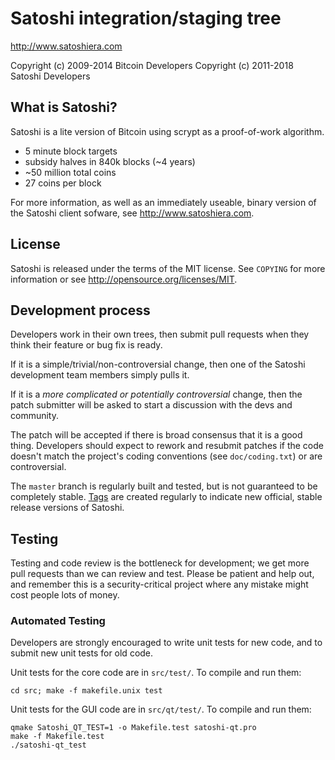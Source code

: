 Satoshi integration/staging tree
================================

http://www.satoshiera.com

Copyright (c) 2009-2014 Bitcoin Developers
Copyright (c) 2011-2018 Satoshi Developers

What is Satoshi?
----------------

Satoshi is a lite version of Bitcoin using scrypt as a proof-of-work algorithm.
 - 5 minute block targets
 - subsidy halves in 840k blocks (~4 years)
 - ~50 million total coins
 - 27 coins per block
 

For more information, as well as an immediately useable, binary version of
the Satoshi client sofware, see http://www.satoshiera.com.

License
-------

Satoshi is released under the terms of the MIT license. See `COPYING` for more
information or see http://opensource.org/licenses/MIT.

Development process
-------------------

Developers work in their own trees, then submit pull requests when they think
their feature or bug fix is ready.

If it is a simple/trivial/non-controversial change, then one of the Satoshi
development team members simply pulls it.

If it is a *more complicated or potentially controversial* change, then the patch
submitter will be asked to start a discussion with the devs and community.

The patch will be accepted if there is broad consensus that it is a good thing.
Developers should expect to rework and resubmit patches if the code doesn't
match the project's coding conventions (see `doc/coding.txt`) or are
controversial.

The `master` branch is regularly built and tested, but is not guaranteed to be
completely stable. [Tags](https://github.com/teamsatoshi/satoshi/) are created
regularly to indicate new official, stable release versions of Satoshi.

Testing
-------

Testing and code review is the bottleneck for development; we get more pull
requests than we can review and test. Please be patient and help out, and
remember this is a security-critical project where any mistake might cost people
lots of money.

### Automated Testing

Developers are strongly encouraged to write unit tests for new code, and to
submit new unit tests for old code.

Unit tests for the core code are in `src/test/`. To compile and run them:

    cd src; make -f makefile.unix test

Unit tests for the GUI code are in `src/qt/test/`. To compile and run them:

    qmake Satoshi_QT_TEST=1 -o Makefile.test satoshi-qt.pro
    make -f Makefile.test
    ./satoshi-qt_test

